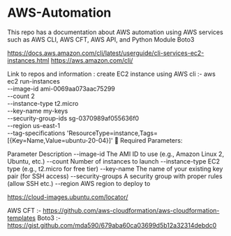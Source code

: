 # AWS-Automation
This repo has a documentation about AWS automation using AWS services such as AWS CLI, AWS CFT, AWS API, and Python Module Boto3

https://docs.aws.amazon.com/cli/latest/userguide/cli-services-ec2-instances.html
https://aws.amazon.com/cli/

Link to repos and information : 
create EC2 instance using AWS cli :- aws ec2 run-instances \
  --image-id ami-0069aa073aac75299 \
  --count 2 \
  --instance-type t2.micro \
  --key-name my-keys \
  --security-group-ids sg-0370989af055636f0 \
  --region us-east-1 \
  --tag-specifications 'ResourceType=instance,Tags=[{Key=Name,Value=ubuntu-20-04}]'
🔑 Required Parameters:

Parameter	Description
--image-id	The AMI ID to use (e.g., Amazon Linux 2, Ubuntu, etc.)
--count	Number of instances to launch
--instance-type	EC2 type (e.g., t2.micro for free tier)
--key-name	The name of your existing key pair (for SSH access)
--security-groups	A security group with proper rules (allow SSH etc.)
--region	AWS region to deploy to



https://cloud-images.ubuntu.com/locator/

AWS CFT :- https://github.com/aws-cloudformation/aws-cloudformation-templates
Boto3 :- https://gist.github.com/mda590/679aba60ca03699d5b12a32314debdc0
